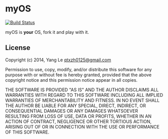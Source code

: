 myOS
====

[![Build Status](https://travis-ci.org/yang-le/myOS.svg)](https://travis-ci.org/yang-le/myOS)

myOS is __your__ OS, fork it and play with it.


License
-------

Copyright (c) 2014, Yang Le <qtxzh0125@gmail.com>

Permission to use, copy, modify, and/or distribute this software for any purpose with or without fee is hereby granted, provided that the above copyright notice and this permission notice appear in all copies.

THE SOFTWARE IS PROVIDED "AS IS" AND THE AUTHOR DISCLAIMS ALL WARRANTIES WITH REGARD TO THIS SOFTWARE INCLUDING ALL IMPLIED WARRANTIES OF MERCHANTABILITY AND FITNESS. IN NO EVENT SHALL THE AUTHOR BE LIABLE FOR ANY SPECIAL, DIRECT, INDIRECT, OR CONSEQUENTIAL DAMAGES OR ANY DAMAGES WHATSOEVER RESULTING FROM LOSS OF USE, DATA OR PROFITS, WHETHER IN AN ACTION OF CONTRACT, NEGLIGENCE OR OTHER TORTIOUS ACTION, ARISING OUT OF OR IN CONNECTION WITH THE USE OR PERFORMANCE OF THIS SOFTWARE.
